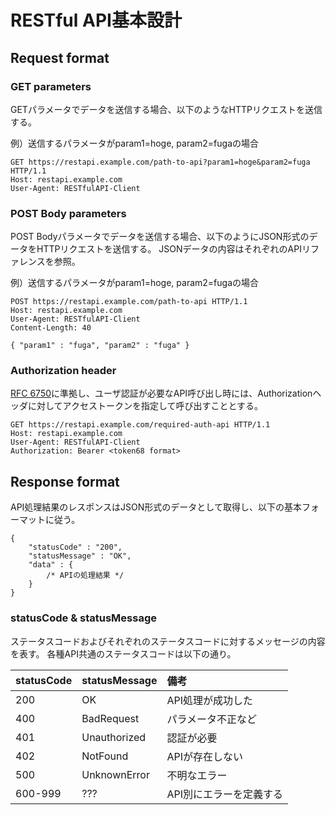 # RESTful API基本設計


## Request format

### GET parameters

GETパラメータでデータを送信する場合、以下のようなHTTPリクエストを送信する。

例）送信するパラメータがparam1=hoge, param2=fugaの場合

```
GET https://restapi.example.com/path-to-api?param1=hoge&param2=fuga HTTP/1.1
Host: restapi.example.com
User-Agent: RESTfulAPI-Client
```

### POST Body parameters

POST Bodyパラメータでデータを送信する場合、以下のようにJSON形式のデータをHTTPリクエストを送信する。
JSONデータの内容はそれぞれのAPIリファレンスを参照。

例）送信するパラメータがparam1=hoge, param2=fugaの場合

```
POST https://restapi.example.com/path-to-api HTTP/1.1
Host: restapi.example.com
User-Agent: RESTfulAPI-Client
Content-Length: 40

{ "param1" : "fuga", "param2" : "fuga" }
```


### Authorization header

[RFC 6750](https://tools.ietf.org/html/rfc6750)に準拠し、ユーザ認証が必要なAPI呼び出し時には、Authorizationヘッダに対してアクセストークンを指定して呼び出すこととする。


```
GET https://restapi.example.com/required-auth-api HTTP/1.1
Host: restapi.example.com
User-Agent: RESTfulAPI-Client
Authorization: Bearer <token68 format>
```

## Response format

API処理結果のレスポンスはJSON形式のデータとして取得し、以下の基本フォーマットに従う。

```
{
    "statusCode" : "200",
    "statusMessage" : "OK",
    "data" : {
        /* APIの処理結果 */
    }
}
```

### statusCode & statusMessage

ステータスコードおよびそれぞれのステータスコードに対するメッセージの内容を表す。
各種API共通のステータスコードは以下の通り。

|statusCode|statusMessage|備考|
|:---|:---|:---|
|200|OK|API処理が成功した|
|400|BadRequest|パラメータ不正など|
|401|Unauthorized|認証が必要|
|402|NotFound|APIが存在しない|
|500|UnknownError|不明なエラー|
|600-999|???|API別にエラーを定義する|